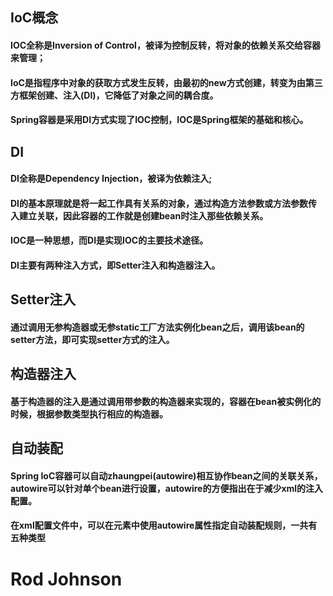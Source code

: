 ## IoC概念
#### IOC全称是Inversion of Control，被译为控制反转，将对象的依赖关系交给容器来管理；
#### IoC是指程序中对象的获取方式发生反转，由最初的new方式创建，转变为由第三方框架创建、注入(DI)，它降低了对象之间的耦合度。
#### Spring容器是采用DI方式实现了IOC控制，IOC是Spring框架的基础和核心。
## DI
#### DI全称是Dependency Injection，被译为依赖注入;
#### DI的基本原理就是将一起工作具有关系的对象，通过构造方法参数或方法参数传入建立关联，因此容器的工作就是创建bean时注入那些依赖关系。
#### IOC是一种思想，而DI是实现IOC的主要技术途径。
#### DI主要有两种注入方式，即Setter注入和构造器注入。
## Setter注入
#### 通过调用无参构造器或无参static工厂方法实例化bean之后，调用该bean的setter方法，即可实现setter方式的注入。
## 构造器注入
#### 基于构造器的注入是通过调用带参数的构造器来实现的，容器在bean被实例化的时候，根据参数类型执行相应的构造器。
## 自动装配
#### Spring IoC容器可以自动zhaungpei(autowire)相互协作bean之间的关联关系，autowire可以针对单个bean进行设置，autowire的方便指出在于减少xml的注入配置。
#### 在xml配置文件中，可以在<bean/>元素中使用autowire属性指定自动装配规则，一共有五种类型
# Rod Johnson
